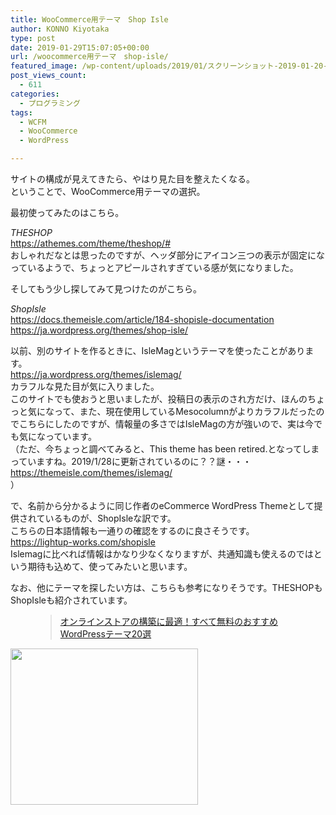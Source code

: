 ```yaml
---
title: WooCommerce用テーマ　Shop Isle
author: KONNO Kiyotaka
type: post
date: 2019-01-29T15:07:05+00:00
url: /woocommerce用テーマ　shop-isle/
featured_image: /wp-content/uploads/2019/01/スクリーンショット-2019-01-20-22.17.58.jpg
post_views_count:
  - 611
categories:
  - プログラミング
tags:
  - WCFM
  - WooCommerce
  - WordPress

---
```

サイトの構成が見えてきたら、やはり見た目を整えたくなる。  
ということで、WooCommerce用テーマの選択。

最初使ってみたのはこちら。

_THESHOP_  
<a rel="noreferrer noopener" target="_blank" href="https://athemes.com/theme/theshop/#">https://athemes.com/theme/theshop/#</a>  
おしゃれだなとは思ったのですが、ヘッダ部分にアイコン三つの表示が固定になっているようで、ちょっとアピールされすぎている感が気になりました。

そしてもう少し探してみて見つけたのがこちら。

_ShopIsle_  
<a rel="noreferrer noopener" target="_blank" href="https://docs.themeisle.com/article/184-shopisle-documentation">https://docs.themeisle.com/article/184-shopisle-documentation</a>  
<a rel="noreferrer noopener" target="_blank" href="https://ja.wordpress.org/themes/shop-isle/">https://ja.wordpress.org/themes/shop-isle/</a>

以前、別のサイトを作るときに、IsleMagというテーマを使ったことがあります。  
<a rel="noreferrer noopener" target="_blank" href="https://ja.wordpress.org/themes/islemag/">https://ja.wordpress.org/themes/islemag/</a>  
カラフルな見た目が気に入りました。  
このサイトでも使おうと思いましたが、投稿日の表示のされ方だけ、ほんのちょっと気になって、また、現在使用しているMesocolumnがよりカラフルだったのでこちらにしたのですが、情報量の多さではIsleMagの方が強いので、実は今でも気になっています。  
（ただ、今ちょっと調べてみると、This theme has been retired.となってしまっていますね。2019/1/28に更新されているのに？？謎・・・  
<a rel="noreferrer noopener" target="_blank" href="https://themeisle.com/themes/islemag/">https://themeisle.com/themes/islemag/</a>  
）

で、名前から分かるように同じ作者のeCommerce WordPress Themeとして提供されているものが、ShopIsleな訳です。  
こちらの日本語情報も一通りの確認をするのに良さそうです。  
<a rel="noreferrer noopener" target="_blank" href="https://lightup-works.com/shopisle">https://lightup-works.com/shopisle</a>  
Islemagに比べれば情報はかなり少なくなりますが、共通知識も使えるのではという期待も込めて、使ってみたいと思います。

なお、他にテーマを探したい方は、こちらも参考になりそうです。THESHOPもShopIsleも紹介されています。<figure class="wp-block-embed-wordpress wp-block-embed is-type-wp-embed is-provider-seleqt【セレキュト】">

<div class="wp-block-embed__wrapper">
  <blockquote class="wp-embedded-content" data-secret="XCbaibDi3v">
    <a href="https://www.seleqt.net/design/25-free-ecommerce-wordpress-themes-for-no-cost-online-stores/">オンラインストアの構築に最適！すべて無料のおすすめWordPressテーマ20選</a>
  </blockquote>
</div></figure> 

<a href="//af.moshimo.com/af/c/click?a_id=1261906&#038;p_id=936&#038;pc_id=1196&#038;pl_id=22849&#038;guid=ON" target="_blank" rel="nofollow"><img src="https://i1.wp.com/image.moshimo.com/af-img/0288/000000022849.png?resize=300%2C250" width="300" height="250" style="border:none;" data-recalc-dims="1" /></a><img src="//i.moshimo.com/af/i/impression?a_id=1261906&#038;p_id=936&#038;pc_id=1196&#038;pl_id=22849" width="1" height="1" style="border:none;" />